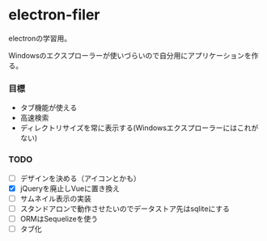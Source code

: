 # electron-filer

electronの学習用。

Windowsのエクスプローラーが使いづらいので自分用にアプリケーションを作る。

### 目標

- タブ機能が使える
- 高速検索
- ディレクトリサイズを常に表示する(Windowsエクスプローラーにはこれがない)

### TODO

- [ ] デザインを決める（アイコンとかも）
- [x] jQueryを廃止しVueに置き換え
- [ ] サムネイル表示の実装
- [ ] スタンドアロンで動作させたいのでデータストア先はsqliteにする
- [ ] ORMはSequelizeを使う
- [ ] タブ化

